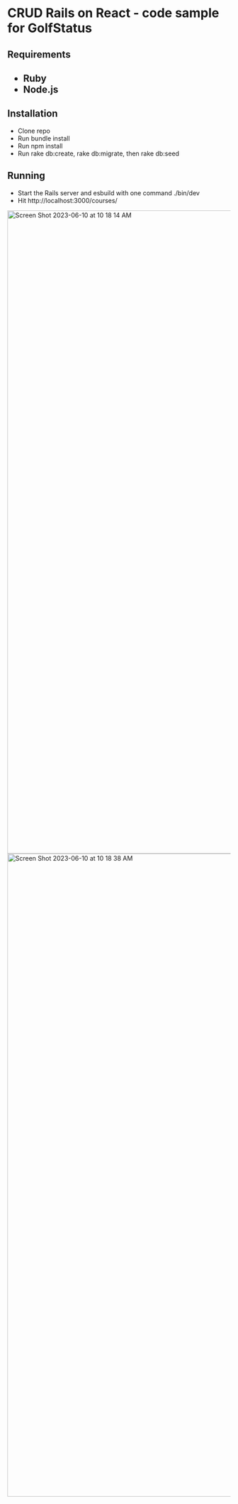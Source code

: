 <h1>CRUD Rails on React - code sample for GolfStatus</h1>

<h2>Requirements<h2>
<ul>
  <li>Ruby</li>
  <li>Node.js</li>
 </ul>
  
<h2>Installation</h2>
  <ul>
    <li>Clone repo</li>
    <li>Run bundle install</li>
    <li>Run npm install</li>
    <li>Run rake db:create, rake db:migrate, then rake db:seed</li>
  </ul>
    
<h2>Running</h2>
  <ul>
    <li>Start the Rails server and esbuild with one command ./bin/dev</li>
    <li>Hit http://localhost:3000/courses/ </li>
  </ul>
<img width="1449" alt="Screen Shot 2023-06-10 at 10 18 14 AM" src="https://github.com/LaurenGrassello/Golf-Status/assets/97255159/5531c3b5-6fe1-4379-80ce-64e5155abb29">
<img width="1449" alt="Screen Shot 2023-06-10 at 10 18 38 AM" src="https://github.com/LaurenGrassello/Golf-Status/assets/97255159/fd4ef976-4e1e-4123-b385-49e7af166dbd">
